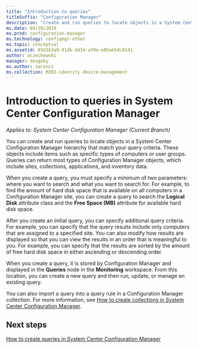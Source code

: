 ```yaml
---
title: "Introduction to queries"
titleSuffix: "Configuration Manager"
description: "Create and run queries to locate objects in a System Center Configuration Manager hierarchy that match your query criteria."
ms.date: 04/29/2019
ms.prod: configuration-manager
ms.technology: configmgr-other
ms.topic: conceptual
ms.assetid: 03d1b3a9-41db-4d3a-a70e-e05ab5dc8141
author: aczechowski
manager: dougeby
ms.author: aaroncz
ms.collection: M365-identity-device-management
---
```

# Introduction to queries in System Center Configuration Manager

*Applies to: System Center Configuration Manager (Current Branch)*

You can create and run queries to locate objects in a System Center Configuration Manager hierarchy that match your query criteria. These objects include items such as specific types of computers or user groups. Queries can return most types of Configuration Manager objects, which include sites, collections, applications, and inventory data.  

 When you create a query, you must specify a minimum of two parameters: where you want to search and what you want to search for. For example, to find the amount of hard disk space that is available on all computers in a Configuration Manager site, you can create a query to search the **Logical Disk** attribute class and the **Free Space (MB)** attribute for available hard disk space.  

 After you create an initial query, you can specify additional query criteria. For example, you can specify that the query results include only computers that are assigned to a specified site. You can also modify how results are displayed so that you can view the results in an order that is meaningful to you. For example, you can specify that the results are sorted by the amount of free hard disk space in either ascending or descending order.  

 When you create a query, it is stored by Configuration Manager and displayed in the **Queries** node in the **Monitoring** workspace. From this location, you can create a new query and then run, update, or manage an existing query.  

 You can also import a query into a query rule in a Configuration Manager collection. For more information, see [How to create collections in System Center Configuration Manager](../../../core/clients/manage/collections/create-collections.md).  

## Next steps 
 [How to create queries in System Center Configuration Manager](../../../core/servers/manage/create-queries.md)
